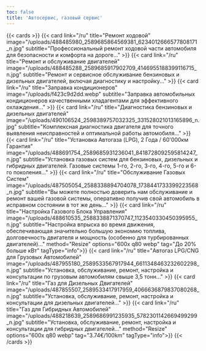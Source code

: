 ```yaml
---
toc: false
title: 'Автосервис, газовый сервис'
---
```


{{< cards >}}
{{< card link="/ru" title="Ремонт ходовой" image="/uploads/488485980_2589685864569381_6234012666577808171_n.jpg" subtitle="Профессиональный ремонт ходовой части автомобиля для безопасности и комфорта на дороге..." >}}
{{< card link="/ru" title="Ремонт и обслуживание двигателей" image="/uploads/488485288_2589685917902709_4146955188399116715_n.jpg" subtitle="Ремонт и сервисное обслуживание бензиновых и дизельных двигателей, включая диагностику и настройку..." >}}
{{< card link="/ru" title="Заправка кондиционеров" image="/uploads/f423c9d2dd.webp" subtitle="Заправка автомобильных кондиционеров качественными хладагентами для эффективного охлаждения..." >}}
{{< card link="/ru" title="Диагностика бензиновых и дизельных двигателей" image="/uploads/490106524_2598389757032325_331528021013165896_n.jpg" subtitle="Комплексная диагностика двигателя для точного выявления неисправностей и оптимальной работы автомобиля..." >}}
{{< card link="/ru" title="Установка Автогаза (LPG), 2 Года / 60'000км Гарантия" image="/uploads/488691754_2589685931236041_8418728092595814247_n.jpg" subtitle="Установка газовых систем для бензиновых, дизельных и гибридных двигателей. Газовые системы 1-го, 2-го, 3-го, 4-го, 5-го и 6-го поколения..." >}}
{{< card link="/ru" title="Обслуживание Газовых Систем" image="/uploads/487505054_2588338894704078_1738441733399223568_n.jpg" subtitle="Вы можете полностью доверить нам обслуживание и ремонт вашей газовой системы, оперативно получив свой автомобиль в исправном состоянии в тот же день..." >}}
{{< card link="/ru" title="Настройка Газового Блока Управления" image="/uploads/488610535_2588338871370747_1123540330450395955_n.jpg" subtitle="Настройка впрыска во время движения, обеспечивающая значительно большую экономию топлива, долговечность двигателя и мощность (особенно для турбированных двигателей)..." method="Resize" options="600x q80 webp" tag="До 20% больше кВт" tagType="info">}}
{{< card link="/ru" title="Автогаз LPG/CNG для Грузовых Автомобилей" image="/uploads/487955180_2589533567917944_6611348463232602298_n.jpg" subtitle="Установка, обслуживание, ремонт, настройка и консультации по грузовым автомобилям свыше 3,5 тонн..." >}}
{{< card link="/ru" title="Газ для Дизельных Двигателей" image="/uploads/487855507_2589533417917959_4066636879837080268_n.jpg" subtitle="Установка, обслуживание, ремонт, настройка и консультации для дизельных двигателей..." >}}
{{< card link="/ru" title="Газ для Гибридных Автомобилей" image="/uploads/488218639_2589686991235935_5782301142669499299_n.jpg" subtitle="Установка, обслуживание, ремонт, настройка и консультации для гибридных двигателей..." method="Resize" options="600x q80 webp" tag="3.74€/100km" tagType="info">}}
{{< /cards >}}
